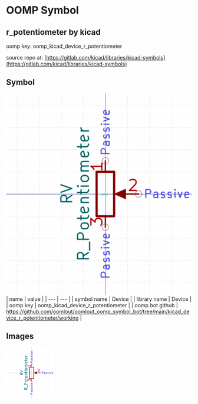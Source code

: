 # OOMP Symbol  
## r_potentiometer  by kicad  
  
oomp key: oomp_kicad_device_r_potentiometer  
  
source repo at: [https://gitlab.com/kicad/libraries/kicad-symbols](https://gitlab.com/kicad/libraries/kicad-symbols)  
## Symbol  
  
[![working.png](working_600.png)](working.png)  
| name | value | 
| --- | --- | 
| symbol name | Device | 
| library name | Device | 
| oomp key | oomp_kicad_device_r_potentiometer | 
| oomp bot github | https://github.com/oomlout/oomlout_oomp_symbol_bot/tree/main/kicad_device_r_potentiometer/working | 
## Images  
  
[![working.png](working_140.png)](working.png)  
